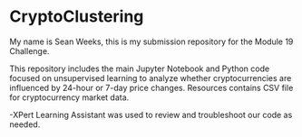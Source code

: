# CryptoClustering

My name is Sean Weeks, this is my submission repository for the Module 19 Challenge.

This repository includes the main Jupyter Notebook and Python code focused on unsupervised learning to analyze whether cryptocurrencies are influenced by 24-hour or 7-day price changes. 
Resources contains CSV file for cryptocurrency market data.

-XPert Learning Assistant was used to review and troubleshoot our code as needed.
